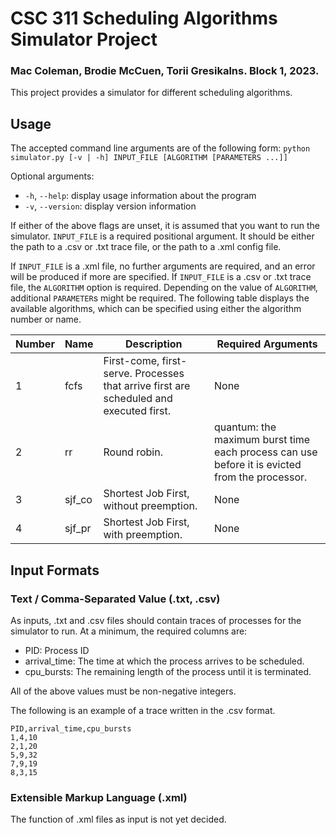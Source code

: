 # CSC 311 Scheduling Algorithms Simulator Project

### Mac Coleman, Brodie McCuen, Torii Gresikalns. Block 1, 2023.

This project provides a simulator for different scheduling algorithms.

## Usage

The accepted command line arguments are of the following form:
`python simulator.py [-v | -h] INPUT_FILE [ALGORITHM [PARAMETERS ...]]`

Optional arguments:
* `-h`, `--help`: display usage information about the program
* `-v`, `--version`: display version information 

If either of the above flags are unset, it is assumed that you want to run the simulator.
`INPUT_FILE` is a required positional argument. It should be either the path to a .csv or .txt trace file, or the path to a .xml config file.

If `INPUT_FILE` is a .xml file, no further arguments are required, and an error will be produced if more are specified.
If `INPUT_FILE` is a .csv or .txt trace file, the `ALGORITHM` option is required. Depending on the value of `ALGORITHM`, additional
`PARAMETER`s might be required. The following table displays the available algorithms, which can be specified using either
the algorithm number or name.

|Number|Name|Description|Required Arguments|
|---|---|---|---|
|1|fcfs|First-come, first-serve. Processes that arrive first are scheduled and executed first.|None|
|2|rr|Round robin.|quantum: the maximum burst time each process can use before it is evicted from the processor.|
|3|sjf_co|Shortest Job First, without preemption.|None|
|4|sjf_pr|Shortest Job First, with preemption.|None|

## Input Formats

### Text / Comma-Separated Value (.txt, .csv)

As inputs, .txt and .csv files should contain traces of processes for the simulator to run. At a minimum, the required columns are:
* PID: Process ID
* arrival_time: The time at which the process arrives to be scheduled.
* cpu_bursts: The remaining length of the process until it is terminated.

All of the above values must be non-negative integers.

The following is an example of a trace written in the .csv format.
```
PID,arrival_time,cpu_bursts
1,4,10
2,1,20
5,9,32
7,9,19
8,3,15
```

### Extensible Markup Language (.xml)

The function of .xml files as input is not yet decided.